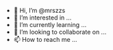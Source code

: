- 👋 Hi, I’m @mrszzs
- 👀 I’m interested in ...
- 🌱 I’m currently learning ...
- 💞️ I’m looking to collaborate on ...
- 📫 How to reach me ...

<!---
mrszzs/mrszzs is a ✨ special ✨ repository because its `README.md` (this file) appears on your GitHub profile.
You can click the Preview link to take a look at your changes.
--->

